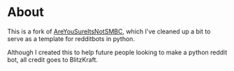 # About

This is a fork of [AreYouSureItsNotSMBC](https://github.com/BlitzKraft/AreYouSureItsNotSMBC/blob/master/bot.py), which I've cleaned up a bit to serve as a template for redditbots in python.

Although I created this to help future people looking to make a python reddit bot, all credit goes to BlitzKraft.
